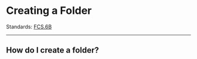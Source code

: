 # Creating a Folder

Standards: [FCS.6B](../../standards.md#fcs1b)

---

## How do I create a folder?
